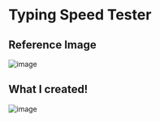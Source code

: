 # Typing Speed Tester


## Reference Image

![image](https://user-images.githubusercontent.com/84569241/185552824-fa39e41e-e074-4dcb-a44d-c4b3e2491b7e.png)


## What I created!

![image](https://user-images.githubusercontent.com/84569241/185552776-fec8a916-30ea-443a-9929-1ce1dc8ab24f.png)
